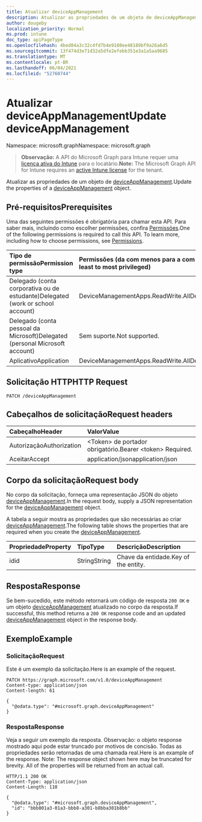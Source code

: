 ```yaml
---
title: Atualizar deviceAppManagement
description: Atualizar as propriedades de um objeto de deviceAppManagement.
author: dougeby
localization_priority: Normal
ms.prod: intune
doc_type: apiPageType
ms.openlocfilehash: 4bed84a3c32c4fd7b4e9180ee48189bf9a26a6d5
ms.sourcegitcommit: 13f474d3e71d32a5dfe2efebb351e3a1a5aa9685
ms.translationtype: MT
ms.contentlocale: pt-BR
ms.lasthandoff: 06/04/2021
ms.locfileid: "52760744"
---
```

# <a name="update-deviceappmanagement"></a><span data-ttu-id="81eb9-103">Atualizar deviceAppManagement</span><span class="sxs-lookup"><span data-stu-id="81eb9-103">Update deviceAppManagement</span></span>

<span data-ttu-id="81eb9-104">Namespace: microsoft.graph</span><span class="sxs-lookup"><span data-stu-id="81eb9-104">Namespace: microsoft.graph</span></span>

> <span data-ttu-id="81eb9-105">**Observação:** A API do Microsoft Graph para Intune requer uma [licença ativa do Intune](https://go.microsoft.com/fwlink/?linkid=839381) para o locatário.</span><span class="sxs-lookup"><span data-stu-id="81eb9-105">**Note:** The Microsoft Graph API for Intune requires an [active Intune license](https://go.microsoft.com/fwlink/?linkid=839381) for the tenant.</span></span>

<span data-ttu-id="81eb9-106">Atualizar as propriedades de um objeto de [deviceAppManagement](../resources/intune-books-deviceappmanagement.md).</span><span class="sxs-lookup"><span data-stu-id="81eb9-106">Update the properties of a [deviceAppManagement](../resources/intune-books-deviceappmanagement.md) object.</span></span>

## <a name="prerequisites"></a><span data-ttu-id="81eb9-107">Pré-requisitos</span><span class="sxs-lookup"><span data-stu-id="81eb9-107">Prerequisites</span></span>
<span data-ttu-id="81eb9-p101">Uma das seguintes permissões é obrigatória para chamar esta API. Para saber mais, incluindo como escolher permissões, confira [Permissões](/graph/permissions-reference).</span><span class="sxs-lookup"><span data-stu-id="81eb9-p101">One of the following permissions is required to call this API. To learn more, including how to choose permissions, see [Permissions](/graph/permissions-reference).</span></span>

|<span data-ttu-id="81eb9-110">Tipo de permissão</span><span class="sxs-lookup"><span data-stu-id="81eb9-110">Permission type</span></span>|<span data-ttu-id="81eb9-111">Permissões (da com menos para a com mais privilégios)</span><span class="sxs-lookup"><span data-stu-id="81eb9-111">Permissions (from least to most privileged)</span></span>|
|:---|:---|
|<span data-ttu-id="81eb9-112">Delegado (conta corporativa ou de estudante)</span><span class="sxs-lookup"><span data-stu-id="81eb9-112">Delegated (work or school account)</span></span>|<span data-ttu-id="81eb9-113">DeviceManagementApps.ReadWrite.All</span><span class="sxs-lookup"><span data-stu-id="81eb9-113">DeviceManagementApps.ReadWrite.All</span></span>|
|<span data-ttu-id="81eb9-114">Delegado (conta pessoal da Microsoft)</span><span class="sxs-lookup"><span data-stu-id="81eb9-114">Delegated (personal Microsoft account)</span></span>|<span data-ttu-id="81eb9-115">Sem suporte.</span><span class="sxs-lookup"><span data-stu-id="81eb9-115">Not supported.</span></span>|
|<span data-ttu-id="81eb9-116">Aplicativo</span><span class="sxs-lookup"><span data-stu-id="81eb9-116">Application</span></span>|<span data-ttu-id="81eb9-117">DeviceManagementApps.ReadWrite.All</span><span class="sxs-lookup"><span data-stu-id="81eb9-117">DeviceManagementApps.ReadWrite.All</span></span>|

## <a name="http-request"></a><span data-ttu-id="81eb9-118">Solicitação HTTP</span><span class="sxs-lookup"><span data-stu-id="81eb9-118">HTTP Request</span></span>
<!-- {
  "blockType": "ignored"
}
-->
``` http
PATCH /deviceAppManagement
```

## <a name="request-headers"></a><span data-ttu-id="81eb9-119">Cabeçalhos de solicitação</span><span class="sxs-lookup"><span data-stu-id="81eb9-119">Request headers</span></span>
|<span data-ttu-id="81eb9-120">Cabeçalho</span><span class="sxs-lookup"><span data-stu-id="81eb9-120">Header</span></span>|<span data-ttu-id="81eb9-121">Valor</span><span class="sxs-lookup"><span data-stu-id="81eb9-121">Value</span></span>|
|:---|:---|
|<span data-ttu-id="81eb9-122">Autorização</span><span class="sxs-lookup"><span data-stu-id="81eb9-122">Authorization</span></span>|<span data-ttu-id="81eb9-123">&lt;Token&gt; de portador obrigatório.</span><span class="sxs-lookup"><span data-stu-id="81eb9-123">Bearer &lt;token&gt; Required.</span></span>|
|<span data-ttu-id="81eb9-124">Aceitar</span><span class="sxs-lookup"><span data-stu-id="81eb9-124">Accept</span></span>|<span data-ttu-id="81eb9-125">application/json</span><span class="sxs-lookup"><span data-stu-id="81eb9-125">application/json</span></span>|

## <a name="request-body"></a><span data-ttu-id="81eb9-126">Corpo da solicitação</span><span class="sxs-lookup"><span data-stu-id="81eb9-126">Request body</span></span>
<span data-ttu-id="81eb9-127">No corpo da solicitação, forneça uma representação JSON do objeto [deviceAppManagement](../resources/intune-books-deviceappmanagement.md).</span><span class="sxs-lookup"><span data-stu-id="81eb9-127">In the request body, supply a JSON representation for the [deviceAppManagement](../resources/intune-books-deviceappmanagement.md) object.</span></span>

<span data-ttu-id="81eb9-128">A tabela a seguir mostra as propriedades que são necessárias ao criar [deviceAppManagement](../resources/intune-books-deviceappmanagement.md).</span><span class="sxs-lookup"><span data-stu-id="81eb9-128">The following table shows the properties that are required when you create the [deviceAppManagement](../resources/intune-books-deviceappmanagement.md).</span></span>

|<span data-ttu-id="81eb9-129">Propriedade</span><span class="sxs-lookup"><span data-stu-id="81eb9-129">Property</span></span>|<span data-ttu-id="81eb9-130">Tipo</span><span class="sxs-lookup"><span data-stu-id="81eb9-130">Type</span></span>|<span data-ttu-id="81eb9-131">Descrição</span><span class="sxs-lookup"><span data-stu-id="81eb9-131">Description</span></span>|
|:---|:---|:---|
|<span data-ttu-id="81eb9-132">id</span><span class="sxs-lookup"><span data-stu-id="81eb9-132">id</span></span>|<span data-ttu-id="81eb9-133">String</span><span class="sxs-lookup"><span data-stu-id="81eb9-133">String</span></span>|<span data-ttu-id="81eb9-134">Chave da entidade.</span><span class="sxs-lookup"><span data-stu-id="81eb9-134">Key of the entity.</span></span>|



## <a name="response"></a><span data-ttu-id="81eb9-135">Resposta</span><span class="sxs-lookup"><span data-stu-id="81eb9-135">Response</span></span>
<span data-ttu-id="81eb9-136">Se bem-sucedido, este método retornará um código de resposta `200 OK` e um objeto [deviceAppManagement](../resources/intune-books-deviceappmanagement.md) atualizado no corpo da resposta.</span><span class="sxs-lookup"><span data-stu-id="81eb9-136">If successful, this method returns a `200 OK` response code and an updated [deviceAppManagement](../resources/intune-books-deviceappmanagement.md) object in the response body.</span></span>

## <a name="example"></a><span data-ttu-id="81eb9-137">Exemplo</span><span class="sxs-lookup"><span data-stu-id="81eb9-137">Example</span></span>

### <a name="request"></a><span data-ttu-id="81eb9-138">Solicitação</span><span class="sxs-lookup"><span data-stu-id="81eb9-138">Request</span></span>
<span data-ttu-id="81eb9-139">Este é um exemplo da solicitação.</span><span class="sxs-lookup"><span data-stu-id="81eb9-139">Here is an example of the request.</span></span>
``` http
PATCH https://graph.microsoft.com/v1.0/deviceAppManagement
Content-type: application/json
Content-length: 61

{
  "@odata.type": "#microsoft.graph.deviceAppManagement"
}
```

### <a name="response"></a><span data-ttu-id="81eb9-140">Resposta</span><span class="sxs-lookup"><span data-stu-id="81eb9-140">Response</span></span>
<span data-ttu-id="81eb9-p102">Veja a seguir um exemplo da resposta. Observação: o objeto response mostrado aqui pode estar truncado por motivos de concisão. Todas as propriedades serão retornadas de uma chamada real.</span><span class="sxs-lookup"><span data-stu-id="81eb9-p102">Here is an example of the response. Note: The response object shown here may be truncated for brevity. All of the properties will be returned from an actual call.</span></span>
``` http
HTTP/1.1 200 OK
Content-Type: application/json
Content-Length: 110

{
  "@odata.type": "#microsoft.graph.deviceAppManagement",
  "id": "bbb801a3-01a3-bbb8-a301-b8bba301b8bb"
}
```




